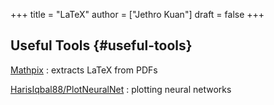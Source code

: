 +++
title = "LaTeX"
author = ["Jethro Kuan"]
draft = false
+++

## Useful Tools {#useful-tools}

[Mathpix](https://mathpix.com/)
: extracts LaTeX from PDFs

[HarisIqbal88/PlotNeuralNet](https://github.com/HarisIqbal88/PlotNeuralNet)
: plotting neural networks